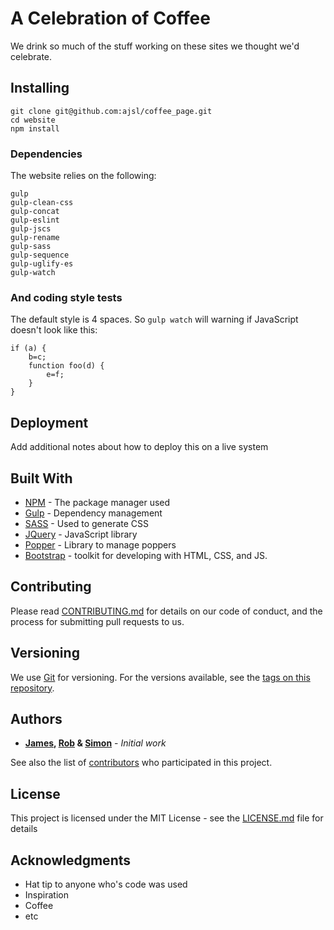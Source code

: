 # A Celebration of Coffee

We drink so much of the stuff working on these sites we thought we'd celebrate.

## Installing

```
git clone git@github.com:ajsl/coffee_page.git
cd website
npm install
```

### Dependencies

The website relies on the following: 

```
gulp
gulp-clean-css
gulp-concat
gulp-eslint
gulp-jscs
gulp-rename
gulp-sass
gulp-sequence
gulp-uglify-es
gulp-watch
```

### And coding style tests

The default style is 4 spaces. So `gulp watch` will warning if JavaScript doesn't look like this:

```
if (a) {
    b=c;
    function foo(d) {
        e=f;
    }
}
```

## Deployment

Add additional notes about how to deploy this on a live system

## Built With

* [NPM](https://www.npmjs.com/) - The package manager used
* [Gulp](https://gulpjs.com/plugins/) - Dependency management
* [SASS](https://sass-lang.com/) - Used to generate CSS
* [JQuery](https://jquery.com/) - JavaScript library
* [Popper](https://popper.js.org/) - Library to manage poppers
* [Bootstrap](https://getbootstrap.com/) - toolkit for developing with HTML, CSS, and JS.

## Contributing

Please read [CONTRIBUTING.md](https://gist.github.com/PurpleBooth/b24679402957c63ec426) for details on our code of conduct, and the process for submitting pull requests to us.

## Versioning

We use [Git](https://git-scm.com/) for versioning. For the versions available, see the [tags on this repository](https://github.com/your/project/tags). 

## Authors

* **[James](https://github.com/ajsl), [Rob](https://github.com/888robey) & [Simon](https://github.com/simonlewin)** - *Initial work*

See also the list of [contributors](https://github.com/your/project/contributors) who participated in this project.

## License

This project is licensed under the MIT License - see the [LICENSE.md](LICENSE.md) file for details

## Acknowledgments

* Hat tip to anyone who's code was used
* Inspiration
* Coffee
* etc
